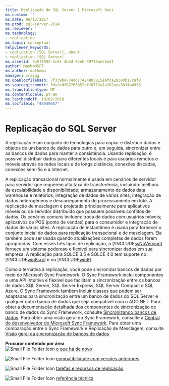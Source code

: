 ```yaml
---
title: Replicação do SQL Server | Microsoft Docs
ms.custom: ''
ms.date: 06/13/2017
ms.prod: sql-server-2014
ms.reviewer: ''
ms.technology:
- replication
ms.topic: conceptual
helpviewer_keywords:
- replication [SQL Server], about
- replication [SQL Server]
ms.assetid: 3a5f4592-3c61-4b4d-9ceb-39716aeeba41
author: MashaMSFT
ms.author: mathoma
manager: craigg
ms.openlocfilehash: 7f3c9b4734dd77424805815eafca29380b17caf8
ms.sourcegitcommit: 3da2edf82763852cff6772a1a282ace3034b4936
ms.translationtype: MT
ms.contentlocale: pt-BR
ms.lasthandoff: 10/02/2018
ms.locfileid: "48049687"
---
```

# <a name="sql-server-replication"></a>Replicação do SQL Server
  A replicação é um conjunto de tecnologias para copiar e distribuir dados e objetos de um banco de dados para outro e, em seguida, sincronizar entre os bancos de dados para manter a consistência. Usando replicação, é possível distribuir dados para diferentes locais e para usuários remotos e móveis através de redes locais e de longa distância, conexões discadas, conexões sem-fio e a Internet.  
  
 A replicação transacional normalmente é usada em cenários de servidor para servidor que requerem alta taxa de transferência, incluindo: melhora da escalabilidade e disponibilidade; armazenamento de dados data warehouse e relatórios; integração de dados de vários sites; integração de dados heterogêneos e descarregamento de processamento em lote. A replicação de mesclagem é projetada principalmente para aplicativos móveis ou de servidor distribuído que possuem possíveis conflitos de dados. Os cenários comuns incluem: troca de dados com usuários móveis; aplicativos de POS (ponto de vendas) para o consumidor e integração de dados de vários sites. A replicação de instantâneo é usada para fornecer o conjunto inicial de dados para replicação transacional e de mesclagem. Ela também pode ser usada quando atualizações completas de dados forem apropriadas. Com esses três tipos de replicação, o [!INCLUDE[ssNoVersion](../../includes/ssnoversion-md.md)] fornece um sistema poderoso e flexível para sincronizar dados em sua empresa. A replicação para SQLCE 3.5 e SQLCE 4.0 tem suporte no [!INCLUDE[win8srv](../../includes/win8srv-md.md)] e no [!INCLUDE[win8](../../includes/win8-md.md)].  
  
 Como alternativa à replicação, você pode sincronizar bancos de dados por meio do Microsoft Sync Framework. O Sync Framework inclui componentes e uma API intuitiva e flexível que facilitam a sincronização entre os bancos de dados SQL Server, SQL Server Express, SQL Server Compact e SQL Azure. O Sync Framework também incluir classes que podem ser adaptadas para sincronização entre um banco de dados do SQL Server e qualquer outro banco de dados que seja compatível com o ADO.NET. Para obter a documentação detalhada dos componentes de sincronização de banco de dados do Sync Framework, consulte [Sincronizando bancos de dados](http://go.microsoft.com/fwlink/?LinkId=209079). Para obter uma visão geral do Sync Framework, consulte a [Central do desenvolvedor do Microsoft Sync Framework](http://go.microsoft.com/fwlink/?LinkId=209078). Para obter uma comparação entre o Sync Framework e Replicação de Mesclagem, consulte [Visão geral da sincronização de bancos de dados](http://msdn.microsoft.com/library/bb902818\(SQL.110\).aspx)  
  
 **Procurar conteúdo por área**  
 ![Small File Folder Icon](../../integration-services/media/filefolder-small.gif "Small File Folder Icon") [o que há de novo](what-s-new-replication.md)  
  
 ![Small File Folder Icon](../../integration-services/media/filefolder-small.gif "Small File Folder Icon") [compatibilidade com versões anteriores](replication-backward-compatibility.md)  
  
 ![Small File Folder Icon](../../integration-services/media/filefolder-small.gif "Small File Folder Icon") [tarefas e recursos de replicação](replication-features-and-tasks.md)  
  
 ![Small File Folder Icon](../../integration-services/media/filefolder-small.gif "Small File Folder Icon") [referência técnica](technical-reference-replication.md)  
  
  
